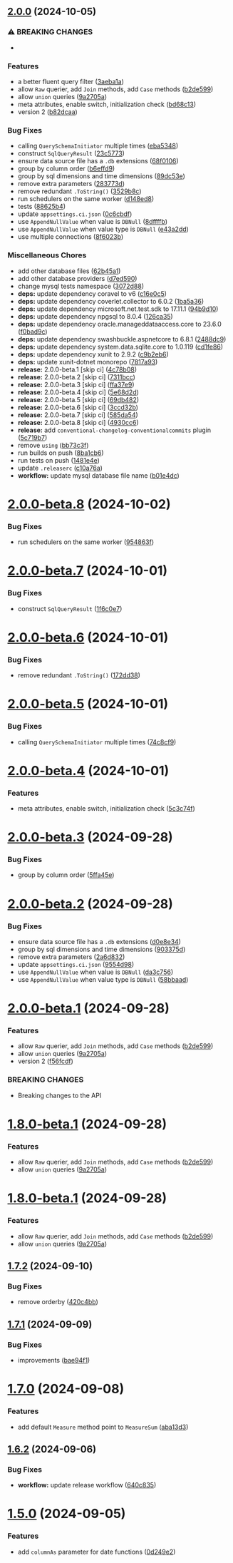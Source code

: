 ## [2.0.0](https://github.com/villagers/querier/compare/v1.7.2...v2.0.0) (2024-10-05)

### ⚠ BREAKING CHANGES

* 

### Features

* a better fluent query filter ([3aeba1a](https://github.com/villagers/querier/commit/3aeba1ac079c017fe193886ac066271b0affd1ff))
* allow `Raw` querier, add `Join` methods, add `Case` methods ([b2de599](https://github.com/villagers/querier/commit/b2de599441ad6027d21854cbc31c6aa90a48bb8a))
* allow `union` queries ([9a2705a](https://github.com/villagers/querier/commit/9a2705a8200e31daef86600329384a3532e216bf))
* meta attributes, enable switch, initialization check ([bd68c13](https://github.com/villagers/querier/commit/bd68c13ab3125c7971f0dc14609453f7d39dff1c))
* version  2 ([b82dcaa](https://github.com/villagers/querier/commit/b82dcaa3cd70d441d1be529cf2961a4bd5342171))

### Bug Fixes

* calling `QuerySchemaInitiator` multiple times ([eba5348](https://github.com/villagers/querier/commit/eba53484aa82ed4f485bc749380ace5336e3c989))
* construct `SqlQueryResult` ([23c5773](https://github.com/villagers/querier/commit/23c57731fd544f95cf1a643770c2cb7198346b8c))
* ensure data source file has a `.db` extensions ([68f0106](https://github.com/villagers/querier/commit/68f010612a4b05c930eee18019d5e193242a5d1d))
* group by column order ([b6effd9](https://github.com/villagers/querier/commit/b6effd9758528f39df55b874f917bc7b282f9041))
* group by sql dimensions and time dimensions ([89dc53e](https://github.com/villagers/querier/commit/89dc53e3adcb3f477b325903e636a9aec9c98536))
* remove extra parameters ([283773d](https://github.com/villagers/querier/commit/283773df1d0c10d07544415ae0cfc1e4ff5c63dd))
* remove redundant `.ToString()` ([3529b8c](https://github.com/villagers/querier/commit/3529b8c90844ad323fc6023af99aa9045ce13051))
* run schedulers on the same worker ([d148ed8](https://github.com/villagers/querier/commit/d148ed87250dcb044560d54580d113ce6bb6899b))
* tests ([88625b4](https://github.com/villagers/querier/commit/88625b4d815092e9014dc9dbff3746dc3d40b31b))
* update `appsettings.ci.json` ([0c6cbdf](https://github.com/villagers/querier/commit/0c6cbdf7b27616b2dd160ded24eb99fb0dbb0af3))
* use `AppendNullValue` when value is `DBNull` ([8dffffb](https://github.com/villagers/querier/commit/8dffffb57dbc011be6eaccae7df6e89e5f5acc45))
* use `AppendNullValue` when value type is `DBNull` ([e43a2dd](https://github.com/villagers/querier/commit/e43a2ddcd7fd5bd40b90092a4421297fbc9a036f))
* use multiple connections ([8f6023b](https://github.com/villagers/querier/commit/8f6023bba88c82eae6186b4ff318fec291970dc8))

### Miscellaneous Chores

* add other database files ([62b45a1](https://github.com/villagers/querier/commit/62b45a1af77d4d090f356fdf6902fcfb40f70891))
* add other database providers ([d7ed590](https://github.com/villagers/querier/commit/d7ed5905a47ffc2b3b2b03bd0d2aaab882095de6))
* change mysql tests namespace ([3072d88](https://github.com/villagers/querier/commit/3072d8836d1ac55e82b976d812317de50bf59d1b))
* **deps:** update dependency coravel to v6 ([c16e0c5](https://github.com/villagers/querier/commit/c16e0c5668aa33ea48d1acd5bc08b43c8d7009e5))
* **deps:** update dependency coverlet.collector to 6.0.2 ([1ba5a36](https://github.com/villagers/querier/commit/1ba5a3695c76482b510205e8985f16466583ce9f))
* **deps:** update dependency microsoft.net.test.sdk to 17.11.1 ([94b9d10](https://github.com/villagers/querier/commit/94b9d104ec2cf10935a71f062387ed60d0e09e21))
* **deps:** update dependency npgsql to 8.0.4 ([126ca35](https://github.com/villagers/querier/commit/126ca3522284b8a9669a6b61d983f6be8fd9ef29))
* **deps:** update dependency oracle.manageddataaccess.core to 23.6.0 ([f0bad9c](https://github.com/villagers/querier/commit/f0bad9c15332ce692c1dc9c76759c6a41a1bc8c1))
* **deps:** update dependency swashbuckle.aspnetcore to 6.8.1 ([2488dc9](https://github.com/villagers/querier/commit/2488dc9cc07d8b3c872004a59b1489f3908bf689))
* **deps:** update dependency system.data.sqlite.core to 1.0.119 ([cd1fe86](https://github.com/villagers/querier/commit/cd1fe861da81029e026e77055caae9bdcb1c293e))
* **deps:** update dependency xunit to 2.9.2 ([c9b2eb6](https://github.com/villagers/querier/commit/c9b2eb67a92bc7ee7cd0b009366cd5c52e71922a))
* **deps:** update xunit-dotnet monorepo ([7817a93](https://github.com/villagers/querier/commit/7817a9395face428c0bd6acd626f8d7fc1879b10))
* **release:** 2.0.0-beta.1 [skip ci] ([4c78b08](https://github.com/villagers/querier/commit/4c78b08ed543ec463d4cbc0413935a7748abc64e))
* **release:** 2.0.0-beta.2 [skip ci] ([7311bcc](https://github.com/villagers/querier/commit/7311bcc134c8e52e68d3c80abb226f0cf9302f49))
* **release:** 2.0.0-beta.3 [skip ci] ([ffa37e9](https://github.com/villagers/querier/commit/ffa37e9c52013087073bb9832062c64c774f090f))
* **release:** 2.0.0-beta.4 [skip ci] ([5e68d2d](https://github.com/villagers/querier/commit/5e68d2decaf24192165ac6f99ad69ccc9d611980))
* **release:** 2.0.0-beta.5 [skip ci] ([69db482](https://github.com/villagers/querier/commit/69db482f7b5ebfa397f0d138194eaf1e84e8988c))
* **release:** 2.0.0-beta.6 [skip ci] ([3ccd32b](https://github.com/villagers/querier/commit/3ccd32b486add87d5c07ce82825f24901576887d))
* **release:** 2.0.0-beta.7 [skip ci] ([585da54](https://github.com/villagers/querier/commit/585da54c09442b279962a2c9f873b2e0a450c46a))
* **release:** 2.0.0-beta.8 [skip ci] ([4930cc6](https://github.com/villagers/querier/commit/4930cc60394985b00f600aca82e57df868dd2c7c))
* **release:** add `conventional-changelog-conventionalcommits` plugin ([5c719b7](https://github.com/villagers/querier/commit/5c719b721069a2b06c60e05342deca304d6a53bc))
* remove `using` ([bb73c3f](https://github.com/villagers/querier/commit/bb73c3f9fd46afb118a4b0462d4ac6dac0ee78f2))
* run builds on push ([8ba1cb6](https://github.com/villagers/querier/commit/8ba1cb6ae939db429e030949f00a6b59a61d6aa9))
* run tests on push ([1481e4e](https://github.com/villagers/querier/commit/1481e4e10756213a12bf8523e8ac3d8700a0635d))
* update `.releaserc` ([c10a76a](https://github.com/villagers/querier/commit/c10a76a483feb7454867031d6c907421ab87a042))
* **workflow:**  update mysql database file name ([b01e4dc](https://github.com/villagers/querier/commit/b01e4dc29b8c79da234a66c12bcc4badbe62c6c7))

# [2.0.0-beta.8](https://github.com/villagers/querier/compare/v2.0.0-beta.7...v2.0.0-beta.8) (2024-10-02)


### Bug Fixes

* run schedulers on the same worker ([954863f](https://github.com/villagers/querier/commit/954863f40e698b0f83fe0fc7d30319eb7ed236c8))

# [2.0.0-beta.7](https://github.com/villagers/querier/compare/v2.0.0-beta.6...v2.0.0-beta.7) (2024-10-01)


### Bug Fixes

* construct `SqlQueryResult` ([1f6c0e7](https://github.com/villagers/querier/commit/1f6c0e7519006a1a3ebed2c59083f866e1f67a28))

# [2.0.0-beta.6](https://github.com/villagers/querier/compare/v2.0.0-beta.5...v2.0.0-beta.6) (2024-10-01)


### Bug Fixes

* remove redundant `.ToString()` ([172dd38](https://github.com/villagers/querier/commit/172dd3833383e0866aa10ce1a3cb7cc4f366456a))

# [2.0.0-beta.5](https://github.com/villagers/querier/compare/v2.0.0-beta.4...v2.0.0-beta.5) (2024-10-01)


### Bug Fixes

* calling `QuerySchemaInitiator` multiple times ([74c8cf9](https://github.com/villagers/querier/commit/74c8cf917fdc0734d6e4fb3ceeae9bc9c34361c5))

# [2.0.0-beta.4](https://github.com/villagers/querier/compare/v2.0.0-beta.3...v2.0.0-beta.4) (2024-10-01)


### Features

* meta attributes, enable switch, initialization check ([5c3c74f](https://github.com/villagers/querier/commit/5c3c74f2329adde08daf8edf4cb6bccc3c3523ec))

# [2.0.0-beta.3](https://github.com/villagers/querier/compare/v2.0.0-beta.2...v2.0.0-beta.3) (2024-09-28)


### Bug Fixes

* group by column order ([5ffa45e](https://github.com/villagers/querier/commit/5ffa45e5b2464b406079be0b43436cbfd5580294))

# [2.0.0-beta.2](https://github.com/villagers/querier/compare/v2.0.0-beta.1...v2.0.0-beta.2) (2024-09-28)


### Bug Fixes

* ensure data source file has a `.db` extensions ([d0e8e34](https://github.com/villagers/querier/commit/d0e8e34d9eceb2419f6a7060300271903e6e6cb6))
* group by sql dimensions and time dimensions ([903375d](https://github.com/villagers/querier/commit/903375d0c32f114a06bf4e638f190b8ec87ea34a))
* remove extra parameters ([2a6d832](https://github.com/villagers/querier/commit/2a6d83241915e80734055c6a5ac1c9f49342da3b))
* update `appsettings.ci.json` ([9554d98](https://github.com/villagers/querier/commit/9554d98021122228f206f5c91e9afcf5115a8de2))
* use `AppendNullValue` when value is `DBNull` ([da3c756](https://github.com/villagers/querier/commit/da3c75636906975f5af1ecc9ee012a66f11cacf2))
* use `AppendNullValue` when value type is `DBNull` ([58bbaad](https://github.com/villagers/querier/commit/58bbaadec515684be5a84c6d74a4d31a0eb40074))

# [2.0.0-beta.1](https://github.com/villagers/querier/compare/v1.7.2...v2.0.0-beta.1) (2024-09-28)


### Features

* allow `Raw` querier, add `Join` methods, add `Case` methods ([b2de599](https://github.com/villagers/querier/commit/b2de599441ad6027d21854cbc31c6aa90a48bb8a))
* allow `union` queries ([9a2705a](https://github.com/villagers/querier/commit/9a2705a8200e31daef86600329384a3532e216bf))
* version  2 ([f56fcdf](https://github.com/villagers/querier/commit/f56fcdfd322655a2a1cda79dc98ae8f07ee39160))


### BREAKING CHANGES

* Breaking changes to the API

# [1.8.0-beta.1](https://github.com/villagers/querier/compare/v1.7.2...v1.8.0-beta.1) (2024-09-28)


### Features

* allow `Raw` querier, add `Join` methods, add `Case` methods ([b2de599](https://github.com/villagers/querier/commit/b2de599441ad6027d21854cbc31c6aa90a48bb8a))
* allow `union` queries ([9a2705a](https://github.com/villagers/querier/commit/9a2705a8200e31daef86600329384a3532e216bf))

# [1.8.0-beta.1](https://github.com/villagers/querier/compare/v1.7.2...v1.8.0-beta.1) (2024-09-28)


### Features

* allow `Raw` querier, add `Join` methods, add `Case` methods ([b2de599](https://github.com/villagers/querier/commit/b2de599441ad6027d21854cbc31c6aa90a48bb8a))
* allow `union` queries ([9a2705a](https://github.com/villagers/querier/commit/9a2705a8200e31daef86600329384a3532e216bf))

## [1.7.2](https://github.com/villagers/querier/compare/v1.7.1...v1.7.2) (2024-09-10)


### Bug Fixes

* remove orderby ([420c4bb](https://github.com/villagers/querier/commit/420c4bbd2ef27f1a8ad53cf394ad9e2d29cd6747))

## [1.7.1](https://github.com/villagers/querier/compare/v1.7.0...v1.7.1) (2024-09-09)


### Bug Fixes

* improvements ([bae94f1](https://github.com/villagers/querier/commit/bae94f16406a9f46bbfc79e220685a9005639308))

# [1.7.0](https://github.com/villagers/querier/compare/v1.6.2...v1.7.0) (2024-09-08)


### Features

* add default `Measure` method point to `MeasureSum` ([aba13d3](https://github.com/villagers/querier/commit/aba13d3764eaedf991fac7885acd4f2b0a2dad34))

## [1.6.2](https://github.com/villagers/querier/compare/v1.6.1...v1.6.2) (2024-09-06)


### Bug Fixes

* **workflow:** update release workflow ([640c835](https://github.com/villagers/querier/commit/640c835e45d5d615e58a9485975c29533af01ba1))

# [1.5.0](https://github.com/villagers/querier/compare/v1.4.2...v1.5.0) (2024-09-05)


### Features

* add `columnAs` parameter for date functions ([0d249e2](https://github.com/villagers/querier/commit/0d249e21e8eac049f8effc321c820187d890af3a))
